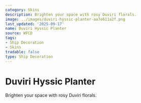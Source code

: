 ```yaml
---
category: Skins
description: Brighten your space with rosy Duviri florals.
image: ../images/duviri-hyssic-planter-aa7e611a2f.png
last_updated: '2025-09-17'
name: Duviri Hyssic Planter
source: WFCD
tags:
- Ship Decoration
- Skins
tradable: false
type: Ship Decoration
---
```


# Duviri Hyssic Planter

Brighten your space with rosy Duviri florals.

